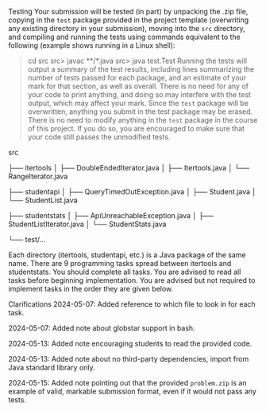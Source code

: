 Testing
Your submission will be tested (in part) by unpacking the .zip file, copying in the `test` package provided in the project template (overwriting any existing directory in your submission), moving into the `src` directory, and compiling and running the tests using commands equivalent to the following (example shows running in a Linux shell):
> cd src
src> javac **/*.java
src> java test.Test
Running the tests will output a summary of the test results, including lines summarizing the number of tests passed for each package, and an estimate of your mark for that section, as well as overall. There is no need for any of your code to print anything, and doing so may interfere with the test output, which may affect your mark.
Since the `test` package will be overwritten, anything you submit in the test package may be erased. There is no need to modify anything in the `test` package in the course of this project. If you do so, you are encouraged to make sure that your code still passes the unmodified tests.


src

├── itertools
│   ├── DoubleEndedIterator.java
│   ├── Itertools.java
│   └── RangeIterator.java


├── studentapi
│   ├── QueryTimedOutException.java
│   ├── Student.java
│   └── StudentList.java



├── studentstats
│   ├── ApiUnreachableException.java
│   ├── StudentListIterator.java
│   └── StudentStats.java


└── test/...


Each directory (itertools, studentapi, etc.) is a Java package of the same name. There are 9 programming tasks spread between itertools and studentstats. You should complete all tasks. You are advised to read all tasks before beginning implementation. You are advised but not required to implement tasks in the order they are given below.


Clarifications
2024-05-07: Added reference to which file to look in for each task.

2024-05-07: Added note about globstar support in bash.

2024-05-13: Added note encouraging students to read the provided code.

2024-05-13: Added note about no third-party dependencies, import from Java standard library only.

2024-05-15: Added note pointing out that the provided `problem.zip` is an example of valid, markable submission format, even if it would not pass any tests.

